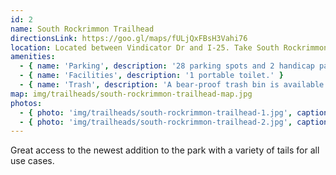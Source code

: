 ```yaml
---
id: 2
name: South Rockrimmon Trailhead
directionsLink: https://goo.gl/maps/fULjQxFBsH3Vahi76
location: Located between Vindicator Dr and I-25. Take South Rockrimmon Boulevard to Ute Valley Trail.
amenities:
  - { name: 'Parking', description: '28 parking spots and 2 handicap parking spot available.' }
  - { name: 'Facilities', description: '1 portable toilet.' }
  - { name: 'Trash', description: 'A bear-proof trash bin is available for waste disposal.' }
map: img/trailheads/south-rockrimmon-trailhead-map.jpg
photos:
  - { photo: 'img/trailheads/south-rockrimmon-trailhead-1.jpg', caption: 'Facing Northwest from Ute Valley Trail roundabout' }
  - { photo: 'img/trailheads/south-rockrimmon-trailhead-2.jpg', caption: 'Facing West from Ute Valley Trail roundabout' }
---
```

Great access to the newest addition to the park with a variety of tails for all use cases.